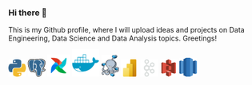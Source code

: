 ### Hi there 👋

This is my Github profile, where I will upload ideas and projects on Data Engineering, Data Science and Data Analysis topics. Greetings!

<!--
**Cris-Neumann/Cris-Neumann** is a ✨ _special_ ✨ repository because its `README.md` (this file) appears on your GitHub profile.
Here are some ideas to get you started:

- 🔭 I’m currently working on ...
- 🌱 I’m currently learning ...
- 👯 I’m looking to collaborate on ...
- 🤔 I’m looking for help with ...
- 💬 Ask me about ...
- 📫 How to reach me: ...
- 😄 Pronouns: ...
- ⚡ Fun fact: ...
-->

<p align="left">
  <img src="https://github.com/Cris-Neumann/Cris-Neumann/blob/main/python.svg" width="35">
  <img src="https://github.com/Cris-Neumann/Cris-Neumann/blob/main/postgresql.svg" width="35">
  <img src="https://github.com/Cris-Neumann/Cris-Neumann/blob/main/airflow.svg" width="45">
  <img src="https://github.com/Cris-Neumann/Cris-Neumann/blob/main/docker.svg" width="55">
  <img src="https://github.com/Cris-Neumann/Cris-Neumann/blob/main/docker_compose.svg" width="35">
  <img src="https://github.com/Cris-Neumann/Cris-Neumann/blob/main/power_bi.svg" width="35">
  <img src="https://github.com/Cris-Neumann/Cris-Neumann/blob/main/kafka.svg" width="35">
  <img src="https://github.com/Cris-Neumann/Cris-Neumann/blob/main/aws_s3.svg" width="35">
  <img src="https://github.com/Cris-Neumann/Cris-Neumann/blob/main/aws_redshift.svg" width="35">
</p>
